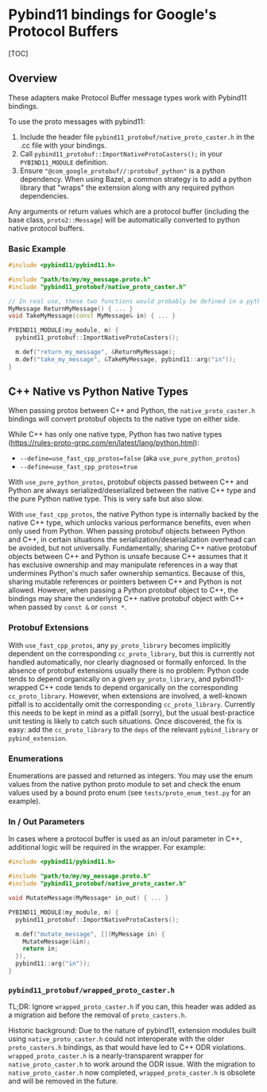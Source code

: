 # Pybind11 bindings for Google's Protocol Buffers

[TOC]

## Overview

These adapters make Protocol Buffer message types work with Pybind11 bindings.

To use the proto messages with pybind11:

1. Include the header file `pybind11_protobuf/native_proto_caster.h`
   in the .cc file with your bindings.
1. Call `pybind11_protobuf::ImportNativeProtoCasters();` in your `PYBIND11_MODULE` definition.
1. Ensure `"@com_google_protobuf//:protobuf_python"` is a python dependency.
   When using Bazel, a common strategy is to add a python library that "wraps"
   the extension along with any required python dependencies.

Any arguments or return values which are a protocol buffer (including the base
class, `proto2::Message`) will be automatically converted to python native
protocol buffers.


### Basic Example

```cpp
#include <pybind11/pybind11.h>

#include "path/to/my/my_message.proto.h"
#include "pybind11_protobuf/native_proto_caster.h"

// In real use, these two functions would probably be defined in a python-agnostic library.
MyMessage ReturnMyMessage() { ... }
void TakeMyMessage(const MyMessage& in) { ... }

PYBIND11_MODULE(my_module, m) {
  pybind11_protobuf::ImportNativeProtoCasters();

  m.def("return_my_message", &ReturnMyMessage);
  m.def("take_my_message", &TakeMyMessage, pybind11::arg("in"));
}
```


## C++ Native vs Python Native Types

When passing protos between C++ and Python, the `native_proto_caster.h`
bindings will convert protobuf objects to the native type on either side.

While C++ has only one native type, Python has two native types
(https://rules-proto-grpc.com/en/latest/lang/python.html):

* `--define=use_fast_cpp_protos=false` (aka `use_pure_python_protos`)
* `--define=use_fast_cpp_protos=true`

With `use_pure_python_protos`, protobuf objects passed between C++ and Python
are always serialized/deserialized between the native C++ type and the pure
Python native type. This is very safe but also slow.

With `use_fast_cpp_protos`, the native Python type is internally backed by
the native C++ type, which unlocks various performance benefits, even when
only used from Python. When passing protobuf objects between Python and C++,
in certain situations the serialization/deserialization overhead can be
avoided, but not universally. Fundamentally, sharing C++ native protobuf
objects between C++ and Python is unsafe because C++ assumes that it has
exclusive ownership and may manipulate references in a way that undermines
Python's much safer ownership semantics. Because of this, sharing mutable
references or pointers between C++ and Python is not allowed. However, when
passing a Python protobuf object to C++, the bindings may share the underlying
C++ native protobuf object with C++ when passed by `const &` or `const *`.

### Protobuf Extensions

With `use_fast_cpp_protos`, any `py_proto_library` becomes implicitly dependent
on the corresponding `cc_proto_library`, but this is currently not handled
automatically, nor clearly diagnosed or formally enforced. In the absence of
protobuf extensions
usually there is no problem: Python code tends to depend organically on
a given `py_proto_library`, and pybind11-wrapped C++ code tends to depend
organically on the corresponding `cc_proto_library`. However, when extensions
are involved, a well-known pitfall is to accidentally omit the corresponding
`cc_proto_library`. Currently this needs to be kept in mind as a pitfall
(sorry), but the usual best-practice unit testing is likely to catch such
situations. Once discovered, the fix is easy: add the `cc_proto_library`
to the `deps` of the relevant `pybind_library` or `pybind_extension`.

### Enumerations

Enumerations are passed and returned as integers. You may use the enum values
from the native python proto module to set and check the enum values used
by a bound proto enum (see `tests/proto_enum_test.py` for an example).

### In / Out Parameters

In cases where a protocol buffer is used as an in/out parameter in C++,
additional logic will be required in the wrapper. For example:

```cpp
#include <pybind11/pybind11.h>

#include "path/to/my/my_message.proto.h"
#include "pybind11_protobuf/native_proto_caster.h"

void MutateMessage(MyMessage* in_out) { ... }

PYBIND11_MODULE(my_module, m) {
  pybind11_protobuf::ImportNativeProtoCasters();

  m.def("mutate_message", [](MyMessage in) {
    MutateMessage(&in);
    return in;
  }),
  pybind11::arg("in"));
}
```


### `pybind11_protobuf/wrapped_proto_caster.h`

TL;DR: Ignore `wrapped_proto_caster.h` if you can, this header was added as
a migration aid before the removal of `proto_casters.h`.

Historic background: Due to the nature of pybind11, extension modules
built using `native_proto_caster.h` could not interoperate with the
older `proto_casters.h` bindings, as that would have led to C++ ODR
violations. `wrapped_proto_caster.h` is a nearly-transparent wrapper for
`native_proto_caster.h` to work around the ODR issue. With the migration to
`native_proto_caster.h` now completed, `wrapped_proto_caster.h` is obsolete
and will be removed in the future.
